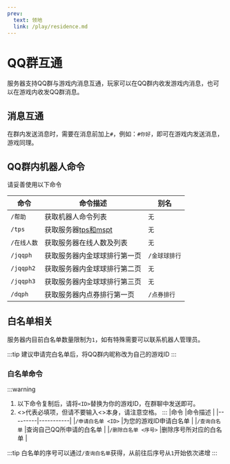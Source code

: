 ```yaml
---
prev:
  text: 领地
  link: /play/residence.md
---
```

# QQ群互通
服务器支持QQ群与游戏内消息互通，玩家可以在QQ群内收发游戏内消息，也可以在游戏内收发QQ群消息。

## 消息互通
在群内发送消息时，需要在消息前加上`#`，例如：`#你好`，即可在游戏内发送消息，游戏同理。

## QQ群内机器人命令
请妥善使用以下命令

|命令         |命令描述                    |别名     |
|-------------|---------------------------|---------|
|`/帮助`      |获取机器人命令列表        |`无`
|`/tps`       |获取服务器[tps和mspt](https://zh.minecraft.wiki/w/%E5%88%BB?variant=zh-cn#%E6%B8%B8%E6%88%8F%E5%88%BB) |`无`  |
|`/在线人数`   |获取服务器在线人数及列表    |`无`  |
|`/jqqph`     |获取服务器内金球球排行第一页 |`/金球球排行`  |
|`/jqqph2`    |获取服务器内金球球排行第二页 |`无`  |
|`/jqqph3`    |获取服务器内金球球排行第三页 |`无`  |
|`/dqph`      |获取服务器内点券排行第一页   |`/点券排行`  |

## 白名单相关
服务器内目前白名单数量限制为`1`，如有特殊需要可以联系机器人管理员。

:::tip
建议申请完白名单后，将QQ群内昵称改为自己的游戏ID
:::
### 白名单命令
:::warning
1. 以下命令复制后，请将`<ID>`替换为你的游戏ID，在群聊中发送即可。
2. <>代表必填项，但请不要输入<>本身，请注意空格。
:::
|命令     |命令描述    |
|---------|-----------|
|`/申请白名单 <ID>` |为您的游戏ID申请白名单 |
|`/查询白名单`      |查询自己QQ所申请的白名单  |
|`/删除白名单 <序号>` |删除序号所对应的白名单  |

:::tip
白名单的序号可以通过`/查询白名单`获得，从前往后序号从`1`开始依次递增
:::
